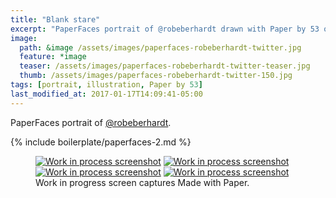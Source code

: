 ```yaml
---
title: "Blank stare"
excerpt: "PaperFaces portrait of @robeberhardt drawn with Paper by 53 on an iPad."
image: 
  path: &image /assets/images/paperfaces-robeberhardt-twitter.jpg 
  feature: *image
  teaser: /assets/images/paperfaces-robeberhardt-twitter-teaser.jpg
  thumb: /assets/images/paperfaces-robeberhardt-twitter-150.jpg
tags: [portrait, illustration, Paper by 53]
last_modified_at: 2017-01-17T14:09:41-05:00
---
```


PaperFaces portrait of [@robeberhardt](http://twitter.com/robeberhardt).

{% include boilerplate/paperfaces-2.md %}

<figure class="third">
	<a href="{{ site.url }}/assets/images/paperfaces-robeberhardt-process-1-lg.jpg"><img src="{{ site.url }}/assets/images/paperfaces-robeberhardt-process-1-600.jpg" alt="Work in process screenshot"></a>
	<a href="{{ site.url }}/assets/images/paperfaces-robeberhardt-process-2-lg.jpg"><img src="{{ site.url }}/assets/images/paperfaces-robeberhardt-process-2-600.jpg" alt="Work in process screenshot"></a>
	<a href="{{ site.url }}/assets/images/paperfaces-robeberhardt-process-3-lg.jpg"><img src="{{ site.url }}/assets/images/paperfaces-robeberhardt-process-3-600.jpg" alt="Work in process screenshot"></a>
	<a href="{{ site.url }}/assets/images/paperfaces-robeberhardt-process-4-lg.jpg"><img src="{{ site.url }}/assets/images/paperfaces-robeberhardt-process-4-600.jpg" alt="Work in process screenshot"></a>
	<figcaption>Work in progress screen captures Made with Paper.</figcaption>
</figure>
